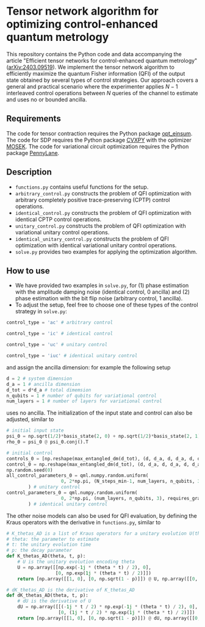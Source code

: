 # Tensor network algorithm for optimizing control-enhanced quantum metrology
This repository contains the Python code and data accompanying the article "Efficient tensor networks for control-enhanced quantum metrology"([arXiv:2403.09519](https://arxiv.org/abs/2403.09519)). We implement the tensor network algorithm to efficiently maximize the quantum Fisher information (QFI) of the output state obtained by several types of control strategies. Our approach covers a general and practical scenario where the experimenter applies $N−1$ interleaved control operations between $N$ queries of the channel to estimate and uses no or bounded ancilla. 
## Requirements
The code for tensor contraction requires the Python package [opt_einsum](https://optimized-einsum.readthedocs.io/en/stable/). The code for SDP requires the Python package [CVXPY](https://www.cvxpy.org) with the optimizer [MOSEK](https://www.mosek.com). The code for variational circuit optimization requires the Python package [PennyLane](https://pennylane.ai/).
## Description
* `functions.py` contains useful functions for the setup.
* `arbitrary_control.py` constructs the problem of QFI optimization with arbitrary completely positive trace-preserving (CPTP) control operations.
* `identical_control.py` constructs the problem of QFI optimization with identical CPTP control operations.
* `unitary_control.py` constructs the problem of QFI optimization with variational unitary control operations.
* `identical_unitary_control.py` constructs the problem of QFI optimization with identical variational unitary control operations.
* `solve.py` provides two examples for applying the optimization algorithm.
## How to use
* We have provided two examples in `solve.py`, for (1) phase estimation with the amplitude damping noise (identical control, 0 ancilla) and (2) phase estimation with the bit flip noise (arbitrary control, 1 ancilla).
* To adjust the setup, feel free to choose one of these types of the control strategy in `solve.py`:
```python
control_type = 'ac' # arbitrary control
```
```python
control_type = 'ic' # identical control
```
```python
control_type = 'uc' # unitary control
```
```python
control_type = 'iuc' # identical unitary control
```
and assign the ancilla dimension: for example the following setup
```python
d = 2 # system dimension
d_a = 1 # ancilla dimension
d_tot = d*d_a # total dimemsion
n_qubits = 1 # number of qubits for variational control
num_layers = 1 # number of layers for variational control
```
uses no ancilla. The initialization of the input state and control can also be adjusted, similar to
```python
# initial input state
psi_0 = np.sqrt(1/2)*basis_state(2, 0) + np.sqrt(1/2)*basis_state(2, 1) 
rho_0 = psi_0 @ psi_0.conj().T

# initial control
controls_0 = [np.reshape(max_entangled_dm(d_tot), (d, d_a, d, d_a, d, d_a, d, d_a))] # arbitrary control
control_0 = np.reshape(max_entangled_dm(d_tot), (d, d_a, d, d_a, d, d_a, d, d_a)) # identical control
np.random.seed(0)
all_control_parameters_0 = qml.numpy.random.uniform(
                    0, 2*np.pi, (N_steps_min-1, num_layers, n_qubits, 3), requires_grad=True
        ) # unitary control
control_parameters_0 = qml.numpy.random.uniform(
                    0, 2*np.pi, (num_layers, n_qubits, 3), requires_grad=True
        ) # identical unitary control
```
The other noise models can also be used for QFI evaluation, by defining the Kraus operators with the derivative in `functions.py`, similar to
```python
# K_thetas_AD is a list of Kraus operators for a unitary evolution U(theta,t) followed by amplitude damping noise
# theta: the parameter to estimate
# t: the unitary evolution time
# p: the decay parameter
def K_thetas_AD(theta, t, p):
    # U is the unitary evolution encoding theta
    U = np.array([[np.exp(-1j * (theta * t) / 2), 0],
                  [0, np.exp(1j * (theta * t) / 2)]])
    return [np.array([[1, 0], [0, np.sqrt(1 - p)]]) @ U, np.array([[0, np.sqrt(p)], [0, 0]]) @ U]

# dK_thetas_AD is the derivative of K_thetas_AD
def dK_thetas_AD(theta, t, p):
    # dU is the derivative of U
    dU = np.array([[(-1j * t / 2) * np.exp(-1j * (theta * t) / 2), 0],
                   [0, (1j * t / 2) * np.exp(1j * (theta * t) / 2)]])
    return [np.array([[1, 0], [0, np.sqrt(1 - p)]]) @ dU, np.array([[0, np.sqrt(p)], [0, 0]]) @ dU]
```
